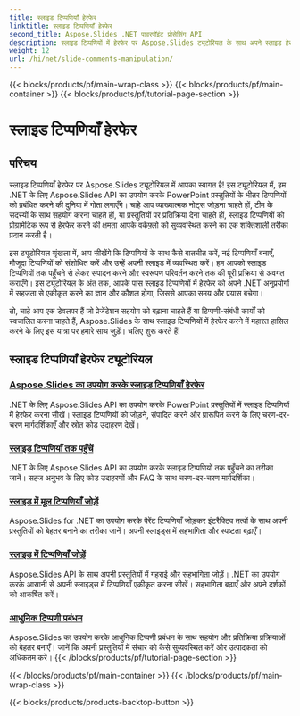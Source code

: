 ```yaml
---
title: स्लाइड टिप्पणियाँ हेरफेर
linktitle: स्लाइड टिप्पणियाँ हेरफेर
second_title: Aspose.Slides .NET पावरपॉइंट प्रोसेसिंग API
description: स्लाइड टिप्पणियों में हेरफेर पर Aspose.Slides ट्यूटोरियल के साथ अपने स्लाइड हेरफेर कौशल को बढ़ाएँ। .NET का उपयोग करके PowerPoint प्रस्तुतियों में प्रोग्रामेटिक रूप से टिप्पणियाँ जोड़ना, संपादित करना और प्रबंधित करना सीखें।
weight: 12
url: /hi/net/slide-comments-manipulation/
---
```


{{< blocks/products/pf/main-wrap-class >}}
{{< blocks/products/pf/main-container >}}
{{< blocks/products/pf/tutorial-page-section >}}

# स्लाइड टिप्पणियाँ हेरफेर


## परिचय

स्लाइड टिप्पणियाँ हेरफेर पर Aspose.Slides ट्यूटोरियल में आपका स्वागत है! इस ट्यूटोरियल में, हम .NET के लिए Aspose.Slides API का उपयोग करके PowerPoint प्रस्तुतियों के भीतर टिप्पणियों को प्रबंधित करने की दुनिया में गोता लगाएँगे। चाहे आप व्याख्यात्मक नोट्स जोड़ना चाहते हों, टीम के सदस्यों के साथ सहयोग करना चाहते हों, या प्रस्तुतियों पर प्रतिक्रिया देना चाहते हों, स्लाइड टिप्पणियों को प्रोग्रामेटिक रूप से हेरफेर करने की क्षमता आपके वर्कफ़्लो को सुव्यवस्थित करने का एक शक्तिशाली तरीका प्रदान करती है।

इस ट्यूटोरियल श्रृंखला में, आप सीखेंगे कि टिप्पणियों के साथ कैसे बातचीत करें, नई टिप्पणियाँ बनाएँ, मौजूदा टिप्पणियों को संशोधित करें और उन्हें अपनी स्लाइड में व्यवस्थित करें। हम आपको स्लाइड टिप्पणियों तक पहुँचने से लेकर संपादन करने और स्वरूपण परिवर्तन करने तक की पूरी प्रक्रिया से अवगत कराएँगे। इस ट्यूटोरियल के अंत तक, आपके पास स्लाइड टिप्पणियों में हेरफेर को अपने .NET अनुप्रयोगों में सहजता से एकीकृत करने का ज्ञान और कौशल होगा, जिससे आपका समय और प्रयास बचेगा।

तो, चाहे आप एक डेवलपर हैं जो प्रेजेंटेशन सहयोग को बढ़ाना चाहते हैं या टिप्पणी-संबंधी कार्यों को स्वचालित करना चाहते हैं, Aspose.Slides के साथ स्लाइड टिप्पणियों में हेरफेर करने में महारत हासिल करने के लिए इस यात्रा पर हमारे साथ जुड़ें। चलिए शुरू करते हैं!

## स्लाइड टिप्पणियाँ हेरफेर ट्यूटोरियल
### [Aspose.Slides का उपयोग करके स्लाइड टिप्पणियाँ हेरफेर](./slide-comments-manipulation/)
.NET के लिए Aspose.Slides API का उपयोग करके PowerPoint प्रस्तुतियों में स्लाइड टिप्पणियों में हेरफेर करना सीखें। स्लाइड टिप्पणियों को जोड़ने, संपादित करने और प्रारूपित करने के लिए चरण-दर-चरण मार्गदर्शिकाएँ और स्रोत कोड उदाहरण देखें। 
### [स्लाइड टिप्पणियाँ तक पहुँचें](./access-slide-comments/)
.NET के लिए Aspose.Slides API का उपयोग करके स्लाइड टिप्पणियों तक पहुँचने का तरीका जानें। सहज अनुभव के लिए कोड उदाहरणों और FAQ के साथ चरण-दर-चरण मार्गदर्शिका।
### [स्लाइड में मूल टिप्पणियाँ जोड़ें](./add-parent-comments/)
Aspose.Slides for .NET का उपयोग करके पैरेंट टिप्पणियाँ जोड़कर इंटरैक्टिव तत्वों के साथ अपनी प्रस्तुतियों को बेहतर बनाने का तरीका जानें। अपनी स्लाइड्स में सहभागिता और स्पष्टता बढ़ाएँ।
### [स्लाइड में टिप्पणियाँ जोड़ें](./add-slide-comments/)
Aspose.Slides API के साथ अपनी प्रस्तुतियों में गहराई और सहभागिता जोड़ें। .NET का उपयोग करके आसानी से अपनी स्लाइड्स में टिप्पणियाँ एकीकृत करना सीखें। सहभागिता बढ़ाएँ और अपने दर्शकों को आकर्षित करें।
### [आधुनिक टिप्पणी प्रबंधन](./modern-comments/)
Aspose.Slides का उपयोग करके आधुनिक टिप्पणी प्रबंधन के साथ सहयोग और प्रतिक्रिया प्रक्रियाओं को बेहतर बनाएँ। जानें कि अपनी प्रस्तुतियों में संचार को कैसे सुव्यवस्थित करें और उत्पादकता को अधिकतम करें।
{{< /blocks/products/pf/tutorial-page-section >}}

{{< /blocks/products/pf/main-container >}}
{{< /blocks/products/pf/main-wrap-class >}}

{{< blocks/products/products-backtop-button >}}
